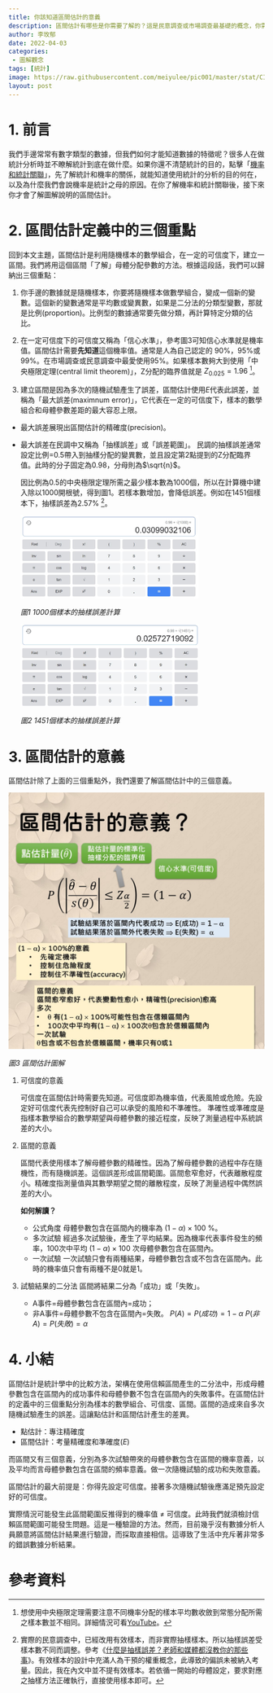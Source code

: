 ```yaml
---
title: 你該知道區間估計的意義
description: 區間估計有哪些是你需要了解的？這是民意調查或市場調查最基礎的概念，你需要知道的有可信度的意義和區間意義。
author: 李玫郁
date: 2022-04-03
categories:
 - 圖解觀念
tags: [統計]
image: https://raw.githubusercontent.com/meiyulee/pic001/master/stat/CI_001.jpg
layout: post
---
```


# 1. 前言
我們手邊常常有數字類型的數據，但我們如何才能知道數據的特徵呢？很多人在做統計分析時並不瞭解統計到底在做什麼。如果你還不清楚統計的目的，點擊「[機率和統計關聯](https://meiyulee.github.io/leetalk/2022/04/03/prob-stat)」，先了解統計和機率的關係，就能知道使用統計的分析的目的何在，以及為什麼我們會說機率是統計之母的原因。在你了解機率和統計關聯後，接下來你才會了解圖解說明的區間估計。

# 2. 區間估計定義中的三個重點

回到本文主題，區間估計是利用隨機樣本的數學組合，在一定的可信度下，建立一區間。我們將用這個區間「了解」母體分配參數的方法。根據這段話，我們可以歸納出三個重點：

1. 你手邊的數據就是隨機樣本，你要將隨機樣本做數學組合，變成一個新的變數。這個新的變數通常是平均數或變異數，如果是二分法的分類型變數，那就是比例(proportion)。比例型的數據通常要先做分類，再計算特定分類的佔比。
   
2. 在一定可信度下的可信度又稱為「信心水準」，參考圖3可知信心水準就是機率值。區間估計需要**先知道**這個機率值。通常是人為自己認定的 90%，95%或99%。在市場調查或民意調查中最愛使用95%。如果樣本數夠大到使用「中央極限定理(central limit theorem)」，Z分配的臨界值就是 $Z_{0.025}=1.96$ [^1]。
   
3. 建立區間是因為多次的隨機試驗產生了誤差，區間估計使用$E$代表此誤差，並稱為「最大誤差(maximnum error)」，它代表在一定的可信度下，樣本的數學組合和母體參數差距的最大容忍上限。

  - 最大誤差展現出區間估計的精確度(precision)。
  - 最大誤差在民調中又稱為「抽樣誤差」或「誤差範圍」。
     民調的抽樣誤差通常設定比例=0.5帶入到抽樣分配的變異數，並且設定第2點提到的Z分配臨界值。此時的分子固定為0.98，分母則為$\sqrt{n}$。

     因比例為0.5的中央極限定理所需之最少樣本數為1000個，所以在計算機中建入除以1000開根號，得到圖1。若樣本數增加，會降低誤差。例如在1451個樣本下，抽樣誤差為2.57% [^2]。

     <img src="https://raw.githubusercontent.com/meiyulee/pic001/master/stat/CI_sampling_error.JPG" width="350">
     
     *圖1 1000個樣本的抽樣誤差計算*

     <img src="https://raw.githubusercontent.com/meiyulee/pic001/master/stat/CI_sampling_error_1451.JPG" width="350">

     *圖2 1451個樣本的抽樣誤差計算*


# 3. 區間估計的意義

區間估計除了上面的三個重點外，我們還要了解區間估計中的三個意義。

![](https://raw.githubusercontent.com/meiyulee/pic001/master/stat/CI_001.jpg)

*圖3 區間估計圖解*

1. 可信度的意義
   
   可信度在區間估計時需要先知道。可信度即為機率值，代表風險或危險。先設定好可信度代表先控制好自己可以承受的風險和不準確性。
   準確性或準確度是指樣本數學組合的數學期望與母體參數的接近程度，反映了測量過程中系統誤差的大小。

2. 區間的意義
   
   區間代表使用樣本了解母體參數的精確性。因為了解母體參數的過程中存在隨機性，而有隨機誤差。這個誤差形成區間範圍。區間愈窄愈好，代表離散程度小。精確度指測量值與其數學期望之間的離散程度，反映了測量過程中偶然誤差的大小。

   **如何解讀？**
   - 公式角度
     母體參數包含在區間內的機率為 $(1-\alpha) \times 100$ %。
   - 多次試驗
     經過多次試驗後，產生了平均結果。因為機率代表事件發生的頻率，100次中平均 $(1-\alpha) \times 100$ 次母體參數包含在區間內。
   - 一次試驗
     一次試驗只會有兩種結果，母體參數包含或不包含在區間內。此時的機率值只會有兩種不是0就是1。
   
3. 試驗結果的二分法
   區間將結果二分為「成功」或「失敗」。
   - A事件=母體參數包含在區間內=成功；
   - 非A事件=母體參數不包含在區間內=失敗。
   $P(A)=P(成功)=1-\alpha$
   $P(非A)=P(失敗)=\alpha$

# 4. 小結

區間估計是統計學中的比較方法，架構在使用信賴區間產生的二分法中，形成母體參數包含在區間內的成功事件和母體參數不包含在區間內的失敗事件。在區間估計的定義中的三個重點分別為樣本的數學組合、可信度、區間。區間的造成來自多次隨機試驗產生的誤差。這讓點估計和區間估計產生的差異。

- 點估計：專注精確度
- 區間估計：考量精確度和準確度($E$)

而區間又有三個意義，分別為多次試驗帶來的母體參數包含在區間的機率意義，以及平均而言母體參數包含在區間的頻率意義。做一次隨機試驗的成功和失敗意義。

區間估計的最大前提是：你得先設定可信度。接著多次隨機試驗後應滿足預先設定好的可信度。

實際情況可能發生此區間範圍反推得到的機率值 $\neq$ 可信度。此時我們就須檢討信賴區間範圍可能發生問題。這是一種驗證的方法。然而，目前幾乎沒有數據分析人員願意將區間估計結果進行驗證，而採取直接相信。這導致了生活中充斥著非常多的錯誤數據分析結果。


# 參考資料

[^1]: 想使用中央極限定理需要注意不同機率分配的樣本平均數收斂到常態分配所需之樣本數並不相同。詳細情況可看[YouTube](https://www.youtube.com/channel/UC15Czykj-n94-pb_n6pk9qA)。

[^2]: 實際的民意調查中，已經改用有效樣本，而非實際抽樣樣本。所以抽樣誤差受樣本數不同而調整。參考《[什麼是抽樣誤差？老師和媒體都沒教你的那些事](https://pansci.asia/archives/194869)》。有效樣本的設計中充滿人為干預的權重概念，此導致的偏誤未被納入考量。因此，我在內文中並不提有效樣本。若依循一開始的母體設定，要求對應之抽樣方法正確執行，直接使用樣本即可。